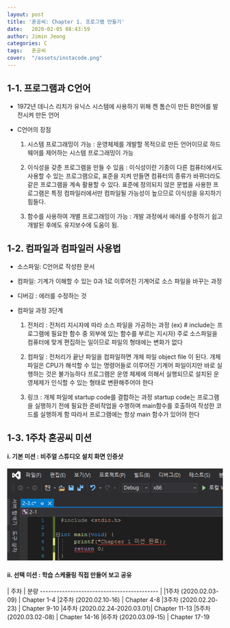 ```yaml
---
layout: post
title: '혼공씨: Chapter 1. 프로그램 만들기'
date:   2020-02-05 08:43:59
author: Jimin Jeong
categories: C
tags:	혼공씨
cover:  "/assets/instacode.png"
---
```


## 1-1. 프로그램과 C언어
- 1972년 데니스 리치가 유닉스 시스템에 사용하기 위해 켄 톰슨이 만든 B언어를 발전시켜 만든 언어

- C언어의 장점
    1. 시스템 프로그래밍이 가능
    : 운영체제를 개발할 목적으로 만든 언어이므로 하드웨어를 제어하는 시스템 프로그래밍이 가능

    2. 이식성을 갖춘 프로그램을 만들 수 있음
    : 이식성이란 기종이 다른 컴퓨터에서도 사용할 수 있는 프로그램으로, 표준을 지켜 만들면 컴퓨터의 종류가 바뀌더라도 같은 프로그램을 계속 활용할 수 있다. 표준에 정의되지 않은 문법을 사용한 프로그램은 특정 컴파일러에서만 컴파일될 가능성이 높으므로 이식성을 유지하기 힘들다.

    3. 함수를 사용하여 개별 프로그래밍이 가능
    : 개발 과정에서 에러를 수정하기 쉽고 개발된 후에도 유지보수에 도움이 됨.


## 1-2. 컴파일과 컴파일러 사용법
- 소스파일: C언어로 작성한 문서
- 컴파일: 기계가 이해할 수 있는 0과 1로 이루어진 기계어로 소스 파일을 바꾸는 과정
- 디버깅 : 에러를 수정하는 것

- 컴파일 과정 3단계
    1. 전처리
    : 전처리 지시자에 따라 소스 파일을 가공하는 과정 (ex) # include는 프로그램에 필요한 함수 중 외부에 있는 함수를 부르는 지시자)
    주로 소스파일을 컴퓨터에 맞게 편집하는 일이므로 파일의 형태에는 변화가 없다

    2. 컴파일
    : 전처리가 끝난 파일을 컴파일하면 개체 파일 object file 이 된다.
    개체 파일은 CPU가 해석할 수 있는 명령어들로 이루어진 기계어 파일이지만 바로 실행하는 것은 불가능하다
    프로그램은 운영 체제에 의해서 실행되므로 설치된 운영체제가 인식할 수 있는 형태로 변환해주어야 한다

    3. 링크
    : 개체 파일에 startup code를 결합하는 과정
    startup code는 프로그램을 실행하기 전에 필요한 준비작업을 수행하며 main함수를 호출하여 작성한 코드를 실행하게 함
    따라서 프로그램에는 항상 main 함수가 있어야 한다


## 1-3. 1주차 혼공씨 미션
#### i. 기본 미션 : 비주얼 스튜디오 설치 화면 인증샷

![image](/assets/img/vscode2019_download.png)

#### ii. 선택 미션 : 학습 스케줄링 직접 만들어 보고 공유

| 주차                        | 분량
 ------------------------------------------- |
|1주차 (2020.02.03-09)        | Chapter 1-4
|2주차 (2020.02.10-16)        | Chapter 4-8
|3주차 (2020.02.20-23)        | Chapter 9-10
|4주차 (2020.02.24-2020.03.01)| Chapter 11-13
|5주차 (2020.03.02-08)        | Chapter 14-16
|6주차 (2020.03.09-15)        | Chapter 17-19

